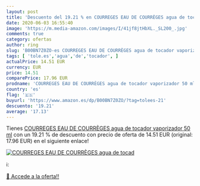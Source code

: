 ```yaml
---
layout: post
title: 'Descuento del 19.21 % en COURREGES EAU DE COURRÈGES agua de tocad'
date: 2020-06-03 16:55:40
image: 'https://m.media-amazon.com/images/I/41jf8jtHbXL._SL200_.jpg'
comments: true
category: ofertas
author: ring
slug: 'B00BN7Z0ZO-es COURREGES EAU DE COURRÈGES agua de tocador vaporizador 50 ml'
tags: [ 'tole.es','agua','de','tocador', ]
actualPrice: 14.51 EUR
currency: EUR
price: 14.51
comparePrice: 17.96 EUR
prodname: 'COURREGES EAU DE COURRÈGES agua de tocador vaporizador 50 ml'
country: 'es'
flag: '🇪🇸'
buyurl: 'https://www.amazon.es/dp/B00BN7Z0ZO/?tag=tolees-21'
descuento: '19.21'
average: '17.13'
---
```


Tienes [COURREGES EAU DE COURRÈGES agua de tocador vaporizador 50 ml](https://www.amazon.es/dp/B00BN7Z0ZO/?tag=tolees-21) con un 19.21 % de descuento con precio de oferta de 14.51 EUR (original: 17.96 EUR) en el siguiente enlace!

[![COURREGES EAU DE COURRÈGES agua de tocad](https://m.media-amazon.com/images/I/41jf8jtHbXL._SL200_.jpg)](https://www.amazon.es/dp/B00BN7Z0ZO/?tag=tolees-21)

ℹ️:


[🛒 Accede a la oferta!!](https://www.amazon.es/dp/B00BN7Z0ZO/?tag=tolees-21)
